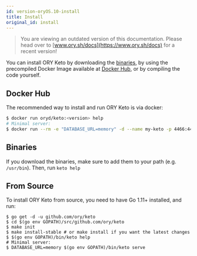 ```yaml
---
id: version-oryOS.10-install
title: Install
original_id: install
---
```


> You are viewing an outdated version of this documentation. Please head over
> to [www.ory.sh/docs](https://www.ory.sh/docs) for a recent version!

You can install ORY Keto by downloading the
[binaries](https://github.com/ory/keto/releases), by using the precompiled
Docker Image available at [Docker Hub](https://hub.docker.com/r/oryd/keto/), or
by compiling the code yourself.

## Docker Hub

The recommended way to install and run ORY Keto is via docker:

```sh
$ docker run oryd/keto:<version> help
# Minimal server:
$ docker run --rm -e "DATABASE_URL=memory" -d --name my-keto -p 4466:4466 oryd/keto serve
```

## Binaries

If you download the binaries, make sure to add them to your path (e.g.
`/usr/bin`). Then, run `keto help`

## From Source

To install ORY Keto from source, you need to have Go 1.11+ installed, and run:

```
$ go get -d -u github.com/ory/keto
$ cd $(go env GOPATH)/src/github.com/ory/keto
$ make init
$ make install-stable # or make install if you want the latest changes
$ $(go env GOPATH)/bin/keto help
# Minimal server:
$ DATABASE_URL=memory $(go env GOPATH)/bin/keto serve
```
